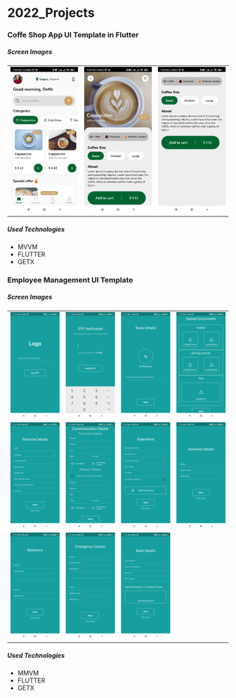 <h1>2022_Projects</h1> 
<h3>Coffe Shop App UI Template in Flutter</h3>
<h5>Screen Images</h5>
  <table>
  <tr>
  <td>
  <img src="https://github.com/defetron27/2022_Projects/blob/main/Flutter/Coffee_Shop/Screenshot_2022-05-03-21-54-07-403_com.example.ui_desings.jpg" />
  </td>
  <td>
  <img src="https://github.com/defetron27/2022_Projects/blob/main/Flutter/Coffee_Shop/Screenshot_2022-05-03-21-54-15-589_com.example.ui_desings.jpg" />
  </td>
  <td>
  <img src="https://github.com/defetron27/2022_Projects/blob/main/Flutter/Coffee_Shop/Screenshot_2022-05-03-21-54-23-073_com.example.ui_desings.jpg" />
  </td>
  </tr>
</table>
<h5>Used Technologies</h5>
<ul>
  <li>MVVM</li>
  <li>FLUTTER</li>
  <li>GETX</li>
</ul>
<h3>Employee Management UI Template</h3>
<h5>Screen Images</h5>
  <table>
  <tr>
  <td>
  <img src="https://github.com/defetron27/2022_Projects/blob/main/Flutter/Employee_Management_Template/emp_1.jpg" />
  </td>
  <td>
  <img src="https://github.com/defetron27/2022_Projects/blob/main/Flutter/Employee_Management_Template/emp_2.jpg" />
  </td>
   <td>
  <img src="https://github.com/defetron27/2022_Projects/blob/main/Flutter/Employee_Management_Template/emp_3.jpg" />
  </td>
    <td>
  <img src="https://github.com/defetron27/2022_Projects/blob/main/Flutter/Employee_Management_Template/emp_4.jpg" />
  </td>
  </tr>
    <tr>
   <td>
  <img src="https://github.com/defetron27/2022_Projects/blob/main/Flutter/Employee_Management_Template/emp_5.jpg" />
  </td>
    <td>
  <img src="https://github.com/defetron27/2022_Projects/blob/main/Flutter/Employee_Management_Template/emp_6.jpg" />
  </td>
    <td>
  <img src="https://github.com/defetron27/2022_Projects/blob/main/Flutter/Employee_Management_Template/emp_7.jpg" />
  </td>
    <td>
  <img src="https://github.com/defetron27/2022_Projects/blob/main/Flutter/Employee_Management_Template/emp_8.jpg" />
  </td>
  </tr>
  <tr>
  <td>
  <img src="https://github.com/defetron27/2022_Projects/blob/main/Flutter/Employee_Management_Template/emp_9.jpg" />
  </td>
    <td>
  <img src="https://github.com/defetron27/2022_Projects/blob/main/Flutter/Employee_Management_Template/emp_10.jpg" />
  </td>
    <td>
  <img src="https://github.com/defetron27/2022_Projects/blob/main/Flutter/Employee_Management_Template/emp_11.jpg" />
  </td>
  </tr>
</table>
<h5>Used Technologies</h5>
<ul>
  <li>MMVM</li>
  <li>FLUTTER</li>
  <li>GETX</li>
</ul>
